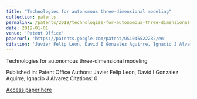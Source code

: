 ```yaml
---
title: "Technologies for autonomous three-dimensional modeling"
collection: patents
permalink: /patents/2019/technologies-for-autonomous-three-dimensional-mode
date: 2019-01-01
venue: 'Patent Office'
paperurl: 'https://patents.google.com/patent/US10455222B2/en'
citation: 'Javier Felip Leon, David I Gonzalez Aguirre, Ignacio J Alvarez. (2019). Technologies for autonomous three-dimensional modeling. Patent Office.'
---
```


Technologies for autonomous three-dimensional modeling

Published in: Patent Office
Authors: Javier Felip Leon, David I Gonzalez Aguirre, Ignacio J Alvarez
Citations: 0

[Access paper here](https://patents.google.com/patent/US10455222B2/en)

